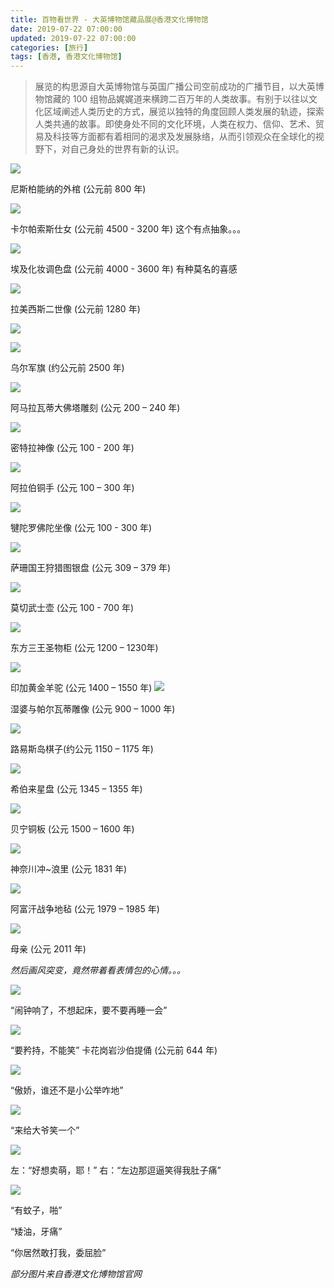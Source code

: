 ```yaml
---
title: 百物看世界 - 大英博物馆藏品展@香港文化博物馆
date: 2019-07-22 07:00:00
updated: 2019-07-22 07:00:00
categories: [旅行]
tags: [香港, 香港文化博物馆]
---
```


> 展览的构思源自大英博物馆与英国广播公司空前成功的广播节目，以大英博物馆藏的 100 组物品娓娓道来横跨二百万年的人类故事。有别于以往以文化区域阐述人类历史的方式，展览以独特的角度回顾人类发展的轨迹，探索人类共通的故事。即使身处不同的文化环境，人类在权力、信仰、艺术、贸易及科技等方面都有着相同的渴求及发展脉络，从而引领观众在全球化的视野下，对自己身处的世界有新的认识。

![](https://victorblog.nos-eastchina1.126.net/1015/1.jpg)

尼斯柏能纳的外棺 (公元前 800 年)

![](https://victorblog.nos-eastchina1.126.net/1015/the-karpathos-lady.png)

卡尔帕索斯仕女 (公元前 4500 - 3200 年) 这个有点抽象。。。

![](https://victorblog.nos-eastchina1.126.net/1015/3.jpg)

埃及化妆调色盘 (公元前 4000 - 3600 年) 有种莫名的喜感

![](https://victorblog.nos-eastchina1.126.net/1015/4.jpg)

拉美西斯二世像 (公元前 1280 年)

![](https://victorblog.nos-eastchina1.126.net/1015/the-standard-of-ur-1.png)

![](https://victorblog.nos-eastchina1.126.net/1015/5.jpg)

乌尔军旗 (约公元前 2500 年)

![](https://victorblog.nos-eastchina1.126.net/1015/carving-from-the-great-stupa-of-amaravati.png)

阿马拉瓦蒂大佛塔雕刻 (公元 200 – 240 年)

![](https://victorblog.nos-eastchina1.126.net/1015/statue-of-mithras.png)

密特拉神像 (公元 100 - 200 年)

![](https://victorblog.nos-eastchina1.126.net/1015/arabian-bronze-hand.png)

阿拉伯铜手 (公元 100 – 300 年)

![](https://victorblog.nos-eastchina1.126.net/1015/12.jpg)

犍陀罗佛陀坐像 (公元 100 - 300 年)

![](https://victorblog.nos-eastchina1.126.net/1015/plate-showing-a-sasanian-king-hunting.png)

萨珊国王狩猎图银盘 (公元 309 – 379 年)

![](https://victorblog.nos-eastchina1.126.net/1015/8.jpg)

莫切武士壶 (公元 100 - 700 年)

![](https://victorblog.nos-eastchina1.126.net/1015/reliquary-casket-showing-the-three-magi.png)

东方三王圣物柜 (公元 1200 – 1230年)

![](https://victorblog.nos-eastchina1.126.net/1015/inca-gold-llama.png)

印加黄金羊驼 (公元 1400 – 1550 年)
![](https://victorblog.nos-eastchina1.126.net/1015/shiva-and-parvati-sculpture.png)

湿婆与帕尔瓦蒂雕像 (公元 900 – 1000 年)

![](https://victorblog.nos-eastchina1.126.net/1015/lewis-chessmen.png)

路易斯岛棋子(约公元 1150 – 1175 年)

![](https://victorblog.nos-eastchina1.126.net/1015/hebrew-astrolabe.png)

希伯来星盘 (公元 1345 – 1355 年)

![](https://victorblog.nos-eastchina1.126.net/1015/13.jpg)

贝宁铜板 (公元 1500 – 1600 年)

![](https://victorblog.nos-eastchina1.126.net/1015/under-the-wave-off-Kanagawa.png)

神奈川冲~浪里 (公元 1831 年)

![](https://victorblog.nos-eastchina1.126.net/1015/afghan-war-rug.png)

阿富汗战争地毡 (公元 1979 – 1985 年)

![](https://victorblog.nos-eastchina1.126.net/1015/mother.png)

母亲 (公元 2011 年)


*然后画风突变，竟然带着看表情包的心情。。。*

![](https://victorblog.nos-eastchina1.126.net/1015/2.jpg)

“闹钟响了，不想起床，要不要再睡一会”

![](https://victorblog.nos-eastchina1.126.net/1015/6.jpg)

“要矜持，不能笑” 卡花岗岩沙伯提俑 (公元前 644 年)

![](https://victorblog.nos-eastchina1.126.net/1015/9.jpg)

“傲娇，谁还不是小公举咋地”

![](https://victorblog.nos-eastchina1.126.net/1015/shiva-and-parvati-sculpture.png)

“来给大爷笑一个”

![](https://victorblog.nos-eastchina1.126.net/1015/10.jpg)

左：“好想卖萌，耶！”
右：“左边那逗逼笑得我肚子痛”

![](https://victorblog.nos-eastchina1.126.net/1015/11.jpg)

“有蚊子，啪”

“矮油，牙痛”

“你居然敢打我，委屈脸”


*部分图片来自香港文化博物馆官网*



